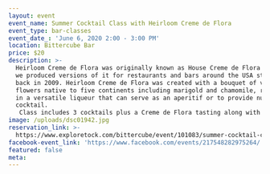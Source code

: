 ```yaml
---
layout: event
event_name: Summer Cocktail Class with Heirloom Creme de Flora
event_type: bar-classes
event_date_: 'June 6, 2020 2:00 - 3:00 PM'
location: Bittercube Bar
price: $20
description: >-
  Heirloom Creme de Flora was originally known as House Creme de Flora because
  we produced versions of it for restaurants and bars around the USA starting
  back in 2009. Heirloom Creme de Flora was created with a bouquet of vibrant
  flowers native to five continents including marigold and chamomile, resulting
  in a versatile liqueur that can serve as an aperitif or to provide nuance to a
  cocktail.
   Class includes 3 cocktails plus a Creme de Flora tasting along with a recipe card to make the drinks at home. All class participants will also receive a 10% discount on all Heirloom Liqueurs purchased in the Bazaar immediately following the class.
image: /uploads/dsc01942.jpg
reservation_link: >-
  https://www.exploretock.com/bittercube/event/101083/summer-cocktail-class-with-heirloom-creme-de-flora
facebook-event_link: 'https://www.facebook.com/events/217548282975264/'
featured: false
meta:
---
```


